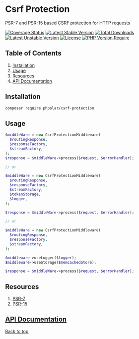 # Csrf Protection

PSR-7 and PSR-15 based CSRF protection for HTTP requests

[![Coverage Status](https://coveralls.io/repos/github/phpolar/csrf-protection/badge.svg?branch=main)](https://coveralls.io/github/phpolar/csrf-protection?branch=main) [![Latest Stable Version](http://poser.pugx.org/phpolar/csrf-protection/v)](https://packagist.org/packages/phpolar/csrf-protection) [![Total Downloads](http://poser.pugx.org/phpolar/csrf-protection/downloads)](https://packagist.org/packages/phpolar/csrf-protection) [![Latest Unstable Version](http://poser.pugx.org/phpolar/csrf-protection/v/unstable)](https://packagist.org/packages/phpolar/csrf-protection) [![License](http://poser.pugx.org/phpolar/csrf-protection/license)](https://packagist.org/packages/phpolar/csrf-protection) [![PHP Version Require](http://poser.pugx.org/phpolar/csrf-protection/require/php)](https://packagist.org/packages/phpolar/csrf-protection)

## Table of Contents

1. [Installation](#installation)
1. [Usage](#usage)
1. [Resources](#resources)
1. [API Documentation](#api-documentation)

## Installation

```bash
composer require phpolar/csrf-protection
```

## Usage

```php
$middleWare = new CsrfProtectionMiddleware(
  $routingResponse,
  $responseFactory,
  $streamFactory,
);
$response = $middleWare->process($request, $errorHandler);

// or

$middleWare = new CsrfProtectionMiddleware(
  $routingResponse,
  $responseFactory,
  $streamFactory,
  $tokenStorage,
  $logger,
);

$response = $middleWare->process($request, $errorHandler);

// or

$middleWare = new CsrfProtectionMiddleware(
  $routingResponse,
  $responseFactory,
  $streamFactory,
);

$middleware->useLogger($logger);
$middleware->useStorage($memcachedStore);

$response = $middleWare->process($request, $errorHandler);
```

## Resources

1. [PSR-7](https://www.php-fig.org/psr/psr-7/)
1. [PSR-15](https://www.php-fig.org/psr/psr-15/)

## [API Documentation](https://phpolar.github.io/csrf-protection-api/)

[Back to top](#csrf-protection)